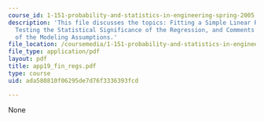 ```yaml
---
course_id: 1-151-probability-and-statistics-in-engineering-spring-2005
description: 'This file discusses the topics: Fitting a Simple Linear Regression Model,
  Testing the Statistical Significance of the Regression, and Comments on the Appropriateness
  of the Modeling Assumptions.'
file_location: /coursemedia/1-151-probability-and-statistics-in-engineering-spring-2005/ada580810f06295de7d76f3336393fcd_app19_fin_regs.pdf
file_type: application/pdf
layout: pdf
title: app19_fin_regs.pdf
type: course
uid: ada580810f06295de7d76f3336393fcd

---
```

None